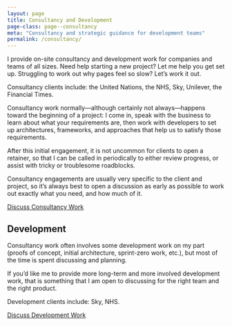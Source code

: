 ```yaml
---
layout: page
title: Consultancy and Development
page-class: page--consultancy
meta: "Consultancy and strategic guidance for development teams"
permalink: /consultancy/
---
```


I provide on-site consultancy and development work for companies and teams of
all sizes. Need help starting a new project? Let me help you get set up.
Struggling to work out why pages feel so slow? Let’s work it out.

Consultancy clients include: the United Nations, the NHS, Sky, Unilever, the
Financial Times.

Consultancy work normally—although certainly not always—happens toward the
beginning of a project: I come in, speak with the business to learn about what
your requirements are, then work with developers to set up architectures,
frameworks, and approaches that help us to satisfy those requirements.

After this initial engagement, it is not uncommon for clients to open a
retainer, so that I can be called in periodically to either review progress, or
assist with tricky or troublesome roadblocks.

Consultancy engagements are usually very specific to the client and project, so
it’s always best to open a discussion as early as possible to work out exactly
what you need, and how much of it.

<a href="mailto:csswizardry@gmail.com?subject=Consultancy%20Engagement" class="btn  btn--full">Discuss Consultancy Work</a>

## Development

Consultancy work often involves some development work on my part (proofs of
concept, initial architecture, sprint-zero work, etc.), but most of the time is
spent discussing and planning.

If you’d like me to provide more long-term and more involved development work,
that is something that I am open to discussing for the right team and the right
product.

Development clients include: Sky, NHS.

<a href="mailto:csswizardry@gmail.com?subject=Development%20Engagement" class="btn  btn--full">Discuss Development Work</a>
